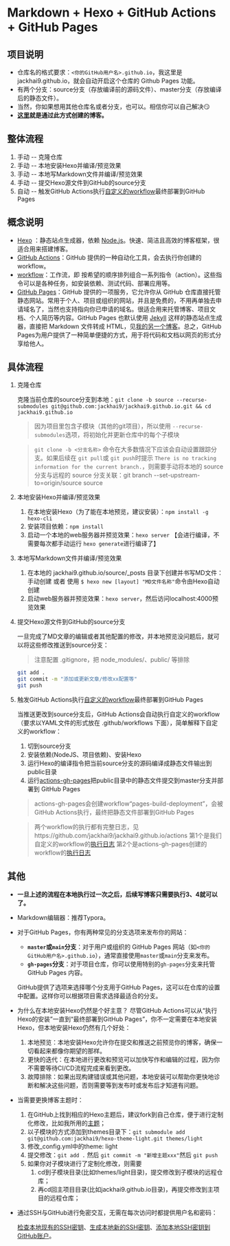 # Markdown + Hexo + GitHub Actions + GitHub Pages

## 项目说明

- 仓库名的格式要求：`<你的GitHub用户名>.github.io`，我这里是jackhai9.github.io，就会自动开启这个仓库的 Github Pages 功能。
- 有两个分支：source分支（存放编译前的源码文件）、master分支（存放编译后的静态文件）。
- 当然，你如果想用其他仓库名或者分支，也可以。相信你可以自己解决:smirk:
- **[这里](https://jackhai9.github.io)就是通过此方式创建的博客。**

## 整体流程

1. 手动 -- 克隆仓库
2. 手动 -- 本地安装Hexo并编译/预览效果
2. 手动 -- 本地写Markdown文件并编译/预览效果
4. 手动 -- 提交Hexo源文件到GitHub的source分支
5. 自动 -- 触发GitHub Actions执行[自定义的workflow](https://github.com/jackhai9/jackhai9.github.io/blob/source/.github/workflows/hexo-deploy.yml)最终部署到GitHub Pages

## 概念说明

- [Hexo](https://github.com/hexojs/hexo) ：静态站点生成器，依赖 [Node.js](https://nodejs.cn/)。快速、简洁且高效的博客框架，很适合用来搭建博客。
- [GitHub Actions](https://docs.github.com/en/actions)：GitHub 提供的一种自动化工具，会去执行你创建的 workflow。
- [workflow](https://docs.github.com/en/actions/using-workflows/about-workflows)：工作流，即 按希望的顺序排列组合一系列指令（action）。这些指令可以是各种任务，如安装依赖、测试代码、部署应用等。
- [GitHub Pages](https://pages.github.com/)：GitHub 提供的一项服务，它允许你从 GitHub 仓库直接托管静态网站。常用于个人、项目或组织的网站，并且是免费的，不用再单独去申请域名了，当然也支持指向你已申请的域名。很适合用来托管博客、项目文档、个人简历等内容。GitHub Pages 也默认使用 [Jekyll](https://github.com/jekyll/jekyll) 这样的静态站点生成器，直接把 Markdown 文件转成 HTML，见[我的另一个博客](https://github.com/jackhai9/blog)。总之，GitHub Pages为用户提供了一种简单便捷的方式，用于将代码和文档以网页的形式分享给他人。

## 具体流程

1. 克隆仓库

   克隆当前仓库的source分支到本地：`git clone -b source --recurse-submodules git@github.com:jackhai9/jackhai9.github.io.git && cd jackhai9.github.io`

   > 因为项目里包含子模块（其他的git项目），所以使用 `--recurse-submodules`选项，将初始化并更新仓库中的每个子模块

   > `git clone -b <分支名称>` 命令在大多数情况下应该会自动设置跟踪分支。如果后续在 `git pull`或 `git push`时提示 `There is no tracking information for the current branch.`，则需要手动将本地的 source 分支与远程的 source 分支关联：git branch --set-upstream-to=origin/source source

2. 本地安装Hexo并编译/预览效果

   1. 在本地安装Hexo（为了能在本地预览，建议安装）：`npm install -g hexo-cli`
   2. 安装项目依赖：`npm install`
   3. 启动一个本地的web服务器并预览效果：`hexo server` 【会进行编译，不需要每次都手动运行 `hexo generate`进行编译了】

4. 本地写Markdown文件并编译/预览效果

   1. 在本地的 jackhai9.github.io/source/_posts 目录下创建并书写MD文件：手动创建 或者 使用 `$ hexo new [layout] "MD文件名称"`命令由Hexo自动创建
   2. 启动web服务器并预览效果：`hexo server`，然后访问localhost:4000预览效果
   
4. 提交Hexo源文件到GitHub的source分支

   一旦完成了MD文章的编辑或者其他配置的修改，并本地预览没问题后，就可以将这些修改推送到source分支：

   > 注意配置 .gitignore，把 node_modules/、public/ 等排除

   ```bash
   git add .
   git commit -m "添加或更新文章/修改xx配置等"
   git push
   ```

5. 触发GitHub Actions执行[自定义的workflow](https://github.com/jackhai9/jackhai9.github.io/blob/source/.github/workflows/hexo-deploy.yml)最终部署到GitHub Pages

   当推送更改到source分支后，GitHub Actions会自动执行自定义的workflow（要求以YAML文件的形式放在 .github/workflows 下面），简单解释下自定义的workflow：

   1. 切到source分支
   2. 安装依赖(NodeJS、项目依赖)、安装Hexo
   3. 运行Hexo的编译指令把当前source分支的源码编译成静态文件输出到public目录
   4. 运行[actions-gh-pages](https://github.com/peaceiris/actions-gh-pages)把public目录中的静态文件提交到master分支并部署到 GitHub Pages
   
   > actions-gh-pages会创建workflow“pages-build-deployment”，会被GitHub Actions执行，最终把静态文件部署到GitHub Pages
   
   > 两个workflow的执行都有完整日志，见https://github.com/jackhai9/jackhai9.github.io/actions
   > 第1个是我们自定义的workflow的[执行日志](https://github.com/jackhai9/jackhai9.github.io/actions/workflows/hexo-deploy.yml)
   > 第2个是actions-gh-pages创建的workflow的[执行日志](https://github.com/jackhai9/jackhai9.github.io/actions/workflows/pages/pages-build-deployment)

## 其他

- **一旦上述的流程在本地执行过一次之后，后续写博客只需要执行3、4就可以了。**

- Markdown编辑器：推荐Typora。

- 对于GitHub Pages，你有两种常见的分支选项来发布你的网站：

  - **`master`或`main`分支**：对于用户或组织的 GitHub Pages 网站（如`<你的GitHub用户名>.github.io`），通常直接使用`master`或`main`分支来发布。
  - **`gh-pages`分支**：对于项目仓库，你可以使用特别的`gh-pages`分支来托管 GitHub Pages 内容。

  GitHub提供了选项来选择哪个分支用于GitHub Pages，这可以在仓库的设置中配置。这样你可以根据项目需求选择最适合的分支。

- 为什么在本地安装Hexo仍然是个好主意？ 尽管GitHub Actions可以从“执行Hexo的安装”一直到“最终部署到GitHub Pages”，你不一定需要在本地安装Hexo，但本地安装Hexo仍然有几个好处：
  
  1. 本地预览：本地安装Hexo允许你在提交和推送之前预览你的博客，确保一切看起来都像你期望的那样。
  2. 更快的迭代：在本地进行更改和预览可以加快写作和编辑的过程，因为你不需要等待CI/CD流程完成来看到更改。
  3. 故障排除：如果出现构建错误或其他问题，本地安装可以帮助你更快地诊断和解决这些问题，否则需要等到发布时或发布后才知道有问题。
  
- 当需要更换博客主题时：
  
  1. 在GitHub上找到相应的Hexo主题后，建议fork到自己仓库，便于进行定制化修改，比如我所用的[主题](https://github.com/jackhai9/hexo-theme-light)；
  2. 以子模块的方式添加到themes目录下：`git submodule add git@github.com:jackhai9/hexo-theme-light.git themes/light`
  3. 修改_config.yml中的theme: light
  4. 提交修改：`git add .` 然后 `git commit -m "新增主题xxx"`然后 `git push`
  5. 如果你对子模块进行了定制化修改，则需要
     1. cd到子模块目录(比如themes/light目录)，提交修改到子模块的远程仓库；
     2. 再cd回主项目目录(比如jackhai9.github.io目录)，再提交修改到主项目的远程仓库；
  
- 通过SSH与GitHub进行免密交互，无需在每次访问时都提供用户名和密码：
  
  [检查本地现有的SSH密钥](https://docs.github.com/zh/authentication/connecting-to-github-with-ssh/checking-for-existing-ssh-keys)、[生成本地新的SSH密钥](https://docs.github.com/zh/authentication/connecting-to-github-with-ssh/generating-a-new-ssh-key-and-adding-it-to-the-ssh-agent)、[添加本地SSH密钥到GitHub账户](https://docs.github.com/zh/authentication/connecting-to-github-with-ssh/adding-a-new-ssh-key-to-your-github-account)。



